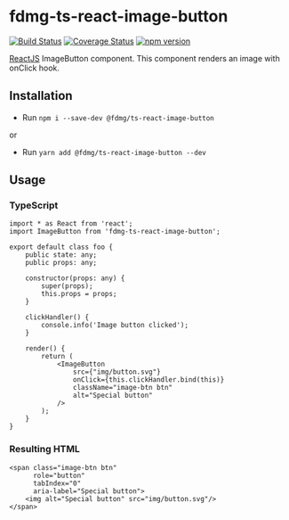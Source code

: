 

# fdmg-ts-react-image-button

[![Build Status](https://travis-ci.org/FDMediagroep/fdmg-ts-react-image-button.svg?branch=master)](https://travis-ci.org/FDMediagroep/fdmg-ts-react-image-button)
[![Coverage Status](https://coveralls.io/repos/github/FDMediagroep/fdmg-ts-react-image-button/badge.svg?branch=master)](https://coveralls.io/github/FDMediagroep/fdmg-ts-react-image-button?branch=master)
[![npm version](https://badge.fury.io/js/%40fdmg%2Fts-react-image-button.svg)](https://badge.fury.io/js/%40fdmg%2Fts-react-image-button)


[ReactJS](https://reactjs.org/) ImageButton component. This component renders an image with onClick hook.

## Installation
- Run `npm i --save-dev @fdmg/ts-react-image-button`

or

- Run `yarn add @fdmg/ts-react-image-button --dev`

## Usage
### TypeScript
```
import * as React from 'react';
import ImageButton from 'fdmg-ts-react-image-button';

export default class foo {
    public state: any;
    public props: any;

    constructor(props: any) {
        super(props);
        this.props = props;
    }

    clickHandler() {
        console.info('Image button clicked');
    }

    render() {
        return (
            <ImageButton
                src={"img/button.svg"} 
                onClick={this.clickHandler.bind(this)}
                className="image-btn btn"
                alt="Special button"
            />
        );
    }
}
```

### Resulting HTML
```
<span class="image-btn btn"
      role="button"
      tabIndex="0"
      aria-label="Special button">
    <img alt="Special button" src="img/button.svg"/>
</span>
```
